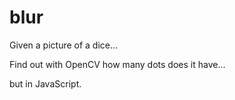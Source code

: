 # blur

Given a picture of a dice...

Find out with OpenCV how many dots does it have...

but in JavaScript.
